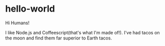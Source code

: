 # hello-world

Hi Humans!

I like Node.js and Coffeescript(that's what I'm made of!).
I've had tacos on the moon and find them far superior to Earth tacos.
